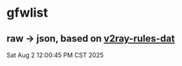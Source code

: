 # gfwlist
## raw -> json, based on [v2ray-rules-dat](https://github.com/Loyalsoldier/v2ray-rules-dat)
Sat Aug  2 12:00:45 PM CST 2025


